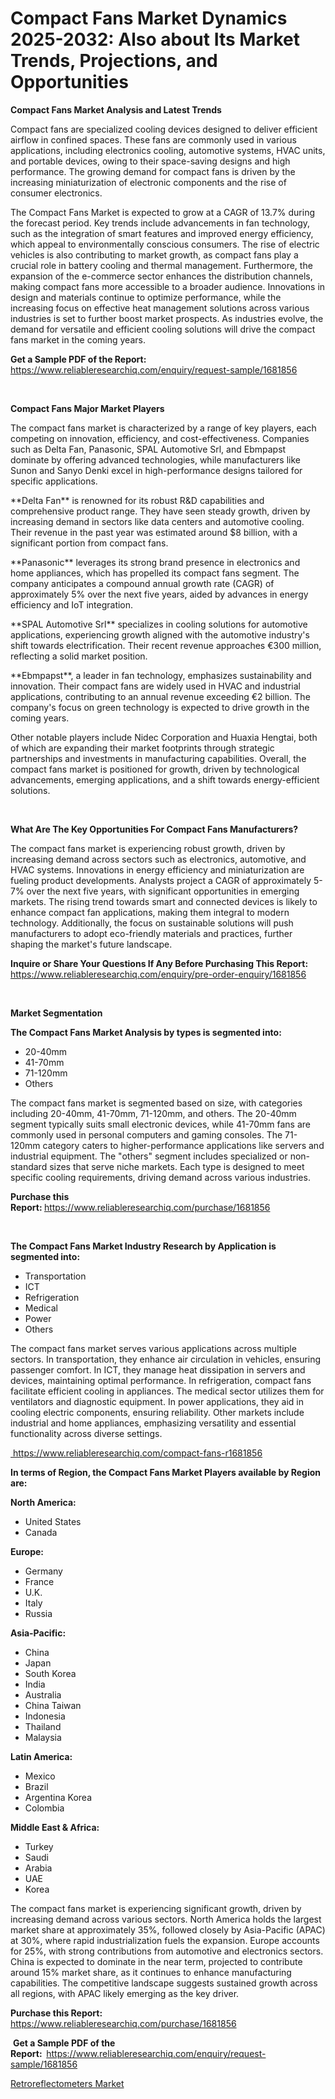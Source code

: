 <p><h1>Compact Fans Market Dynamics 2025-2032: Also about Its Market Trends, Projections, and Opportunities</h1></p><p><strong>Compact Fans Market Analysis and Latest Trends</strong></p>
<p><p>Compact fans are specialized cooling devices designed to deliver efficient airflow in confined spaces. These fans are commonly used in various applications, including electronics cooling, automotive systems, HVAC units, and portable devices, owing to their space-saving designs and high performance. The growing demand for compact fans is driven by the increasing miniaturization of electronic components and the rise of consumer electronics.</p><p>The Compact Fans Market is expected to grow at a CAGR of 13.7% during the forecast period. Key trends include advancements in fan technology, such as the integration of smart features and improved energy efficiency, which appeal to environmentally conscious consumers. The rise of electric vehicles is also contributing to market growth, as compact fans play a crucial role in battery cooling and thermal management. Furthermore, the expansion of the e-commerce sector enhances the distribution channels, making compact fans more accessible to a broader audience. Innovations in design and materials continue to optimize performance, while the increasing focus on effective heat management solutions across various industries is set to further boost market prospects. As industries evolve, the demand for versatile and efficient cooling solutions will drive the compact fans market in the coming years.</p></p>
<p><strong>Get a Sample PDF of the Report:&nbsp;</strong> <a href="https://www.reliableresearchiq.com/enquiry/request-sample/1681856?utm_campaign=3066&utm_medium=2&utm_source=Github&utm_content=ia&utm_term=24032025&utm_id=compact-fans">https://www.reliableresearchiq.com/enquiry/request-sample/1681856</a></p>
<p>&nbsp;</p>
<p><strong>Compact Fans Major Market Players</strong></p>
<p><p>The compact fans market is characterized by a range of key players, each competing on innovation, efficiency, and cost-effectiveness. Companies such as Delta Fan, Panasonic, SPAL Automotive Srl, and Ebmpapst dominate by offering advanced technologies, while manufacturers like Sunon and Sanyo Denki excel in high-performance designs tailored for specific applications.</p><p>**Delta Fan** is renowned for its robust R&D capabilities and comprehensive product range. They have seen steady growth, driven by increasing demand in sectors like data centers and automotive cooling. Their revenue in the past year was estimated around $8 billion, with a significant portion from compact fans.</p><p>**Panasonic** leverages its strong brand presence in electronics and home appliances, which has propelled its compact fans segment. The company anticipates a compound annual growth rate (CAGR) of approximately 5% over the next five years, aided by advances in energy efficiency and IoT integration.</p><p>**SPAL Automotive Srl** specializes in cooling solutions for automotive applications, experiencing growth aligned with the automotive industry's shift towards electrification. Their recent revenue approaches €300 million, reflecting a solid market position.</p><p>**Ebmpapst**, a leader in fan technology, emphasizes sustainability and innovation. Their compact fans are widely used in HVAC and industrial applications, contributing to an annual revenue exceeding €2 billion. The company's focus on green technology is expected to drive growth in the coming years.</p><p>Other notable players include Nidec Corporation and Huaxia Hengtai, both of which are expanding their market footprints through strategic partnerships and investments in manufacturing capabilities. Overall, the compact fans market is positioned for growth, driven by technological advancements, emerging applications, and a shift towards energy-efficient solutions.</p></p>
<p>&nbsp;</p>
<p><strong>What Are The Key Opportunities For Compact Fans Manufacturers?</strong></p>
<p><p>The compact fans market is experiencing robust growth, driven by increasing demand across sectors such as electronics, automotive, and HVAC systems. Innovations in energy efficiency and miniaturization are fueling product developments. Analysts project a CAGR of approximately 5-7% over the next five years, with significant opportunities in emerging markets. The rising trend towards smart and connected devices is likely to enhance compact fan applications, making them integral to modern technology. Additionally, the focus on sustainable solutions will push manufacturers to adopt eco-friendly materials and practices, further shaping the market's future landscape.</p></p>
<p><strong>Inquire or Share Your Questions If Any Before Purchasing This Report:</strong> <a href="https://www.reliableresearchiq.com/enquiry/pre-order-enquiry/1681856?utm_campaign=3066&utm_medium=2&utm_source=Github&utm_content=ia&utm_term=24032025&utm_id=compact-fans">https://www.reliableresearchiq.com/enquiry/pre-order-enquiry/1681856</a></p>
<p>&nbsp;</p>
<p><strong>Market Segmentation</strong></p>
<p><strong>The Compact Fans Market Analysis by types is segmented into:</strong></p>
<p><ul><li>20-40mm</li><li>41-70mm</li><li>71-120mm</li><li>Others</li></ul></p>
<p><p>The compact fans market is segmented based on size, with categories including 20-40mm, 41-70mm, 71-120mm, and others. The 20-40mm segment typically suits small electronic devices, while 41-70mm fans are commonly used in personal computers and gaming consoles. The 71-120mm category caters to higher-performance applications like servers and industrial equipment. The "others" segment includes specialized or non-standard sizes that serve niche markets. Each type is designed to meet specific cooling requirements, driving demand across various industries.</p></p>
<p><strong>Purchase this Report:&nbsp;</strong><a href="https://www.reliableresearchiq.com/purchase/1681856?utm_campaign=3066&utm_medium=2&utm_source=Github&utm_content=ia&utm_term=24032025&utm_id=compact-fans">https://www.reliableresearchiq.com/purchase/1681856</a></p>
<p>&nbsp;</p>
<p><strong>The Compact Fans Market Industry Research by Application is segmented into:</strong></p>
<p><ul><li>Transportation</li><li>ICT</li><li>Refrigeration</li><li>Medical</li><li>Power</li><li>Others</li></ul></p>
<p><p>The compact fans market serves various applications across multiple sectors. In transportation, they enhance air circulation in vehicles, ensuring passenger comfort. In ICT, they manage heat dissipation in servers and devices, maintaining optimal performance. In refrigeration, compact fans facilitate efficient cooling in appliances. The medical sector utilizes them for ventilators and diagnostic equipment. In power applications, they aid in cooling electric components, ensuring reliability. Other markets include industrial and home appliances, emphasizing versatility and essential functionality across diverse settings.</p></p>
<p><a href="https://www.reliableresearchiq.com/compact-fans-r1681856?utm_campaign=3066&utm_medium=2&utm_source=Github&utm_content=ia&utm_term=24032025&utm_id=compact-fans">&nbsp;https://www.reliableresearchiq.com/compact-fans-r1681856</a></p>
<p><strong>In terms of Region, the Compact Fans Market Players available by Region are:</strong></p>
<p>
    <p> <strong> North America: </strong>
        <ul>
            <li>United States</li>
            <li>Canada</li>
        </ul>
        </p> 
    <p> <strong> Europe: </strong>
        <ul>
            <li>Germany</li>
            <li>France</li>
            <li>U.K.</li>
            <li>Italy</li>
            <li>Russia</li>
        </ul>
        </p> 
    <p> <strong> Asia-Pacific: </strong>
        <ul>
            <li>China</li>
            <li>Japan</li>
            <li>South Korea</li>
            <li>India</li>
            <li>Australia</li>
            <li>China Taiwan</li>
            <li>Indonesia</li>
            <li>Thailand</li>
            <li>Malaysia</li>
        </ul>
        </p> 
    <p> <strong> Latin America: </strong>
        <ul>
            <li>Mexico</li>
            <li>Brazil</li>
            <li>Argentina Korea</li>
            <li>Colombia</li>
        </ul>
        </p> 
    <p> <strong> Middle East & Africa: </strong>
        <ul>
            <li>Turkey</li>
            <li>Saudi</li>
            <li>Arabia</li>
            <li>UAE</li>
            <li>Korea</li>
        </ul>
    </p>
    </p>
<p><p>The compact fans market is experiencing significant growth, driven by increasing demand across various sectors. North America holds the largest market share at approximately 35%, followed closely by Asia-Pacific (APAC) at 30%, where rapid industrialization fuels the expansion. Europe accounts for 25%, with strong contributions from automotive and electronics sectors. China is expected to dominate in the near term, projected to contribute around 15% market share, as it continues to enhance manufacturing capabilities. The competitive landscape suggests sustained growth across all regions, with APAC likely emerging as the key driver.</p></p>
<p><strong>Purchase this Report: </strong><a href="https://www.reliableresearchiq.com/purchase/1681856?utm_campaign=3066&utm_medium=2&utm_source=Github&utm_content=ia&utm_term=24032025&utm_id=compact-fans">https://www.reliableresearchiq.com/purchase/1681856</a></p>
<p>&nbsp;<strong>Get a Sample PDF of the Report:&nbsp;&nbsp;</strong><a href="https://www.reliableresearchiq.com/enquiry/request-sample/1681856?utm_campaign=3066&utm_medium=2&utm_source=Github&utm_content=ia&utm_term=24032025&utm_id=compact-fans">https://www.reliableresearchiq.com/enquiry/request-sample/1681856</a></p>
<p><strong></strong></p>
<p><p><a href="https://github.com/awalinfucci/Market-Research-Report-List-1/blob/main/retroreflectometers-market.md?utm_campaign=3066&utm_medium=2&utm_source=Github&utm_content=ia&utm_term=24032025&utm_id=compact-fans">Retroreflectometers Market</a></p></p>